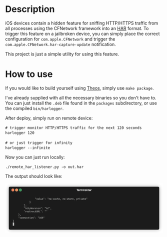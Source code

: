 # Description

iOS devices contain a hidden feature for sniffing HTTP/HTTPS traffic from all processes using the CFNetwork framework
into an [HAR](https://en.wikipedia.org/wiki/HAR_(file_format)#:~:text=The%20specification%20for%20the%20HTTP,Wide%20Web%20Consortium%20(W3C).) format. 
To trigger this feature on a jailbroken device, you can simply place the correct configuration
for `com.apple.CFNetwork` and trigger the `com.apple.CFNetwork.har-capture-update` notification.

This project is just a simple utility for using this feature.

# How to use

If you would like to build yourself using [Theos](https://github.com/theos/theos/wiki), simply use `make package`.

I've already supplied with all the necessary binaries so you don't have to. You can just install the `.deb` file found
in the `packages` subdirectory, or use the compiled `bin/harlogger`.

After deploy, simply run on remote device:

```shell
# trigger monitor HTTP/HTTPS traffic for the next 120 seconds
harlogger 120

# or just trigger for infinity
harlogger --infinite
```

Now you can just run locally:

```shell
./remote_har_listener.py -o out.har
```

The output should look like:

![](./example.gif)


